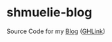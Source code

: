 shmuelie-blog
=============

Source Code for my [Blog](https://blog.englard.net/) ([GHLink](https://samuelenglard.github.io/shmuelie-blog/default.htm))
